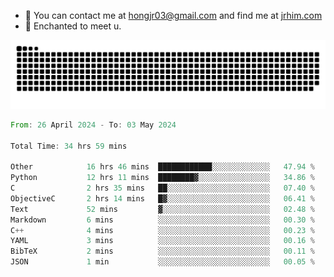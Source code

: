 - 📧 You can contact me at hongjr03@gmail.com and find me at [jrhim.com](https://jrhim.com/)
- 💜 Enchanted to meet u.

![snake_animation](https://raw.githubusercontent.com/hongjr03/hongjr03/output/github-contribution-grid-snake.svg)

<!--START_SECTION:waka-->

```rust
From: 26 April 2024 - To: 03 May 2024

Total Time: 34 hrs 59 mins

Other            16 hrs 46 mins  ████████████░░░░░░░░░░░░░   47.94 %
Python           12 hrs 11 mins  ████████▓░░░░░░░░░░░░░░░░   34.86 %
C                2 hrs 35 mins   ██░░░░░░░░░░░░░░░░░░░░░░░   07.40 %
ObjectiveC       2 hrs 14 mins   █▓░░░░░░░░░░░░░░░░░░░░░░░   06.41 %
Text             52 mins         ▓░░░░░░░░░░░░░░░░░░░░░░░░   02.48 %
Markdown         6 mins          ░░░░░░░░░░░░░░░░░░░░░░░░░   00.30 %
C++              4 mins          ░░░░░░░░░░░░░░░░░░░░░░░░░   00.23 %
YAML             3 mins          ░░░░░░░░░░░░░░░░░░░░░░░░░   00.16 %
BibTeX           2 mins          ░░░░░░░░░░░░░░░░░░░░░░░░░   00.11 %
JSON             1 min           ░░░░░░░░░░░░░░░░░░░░░░░░░   00.05 %
```

<!--END_SECTION:waka-->
